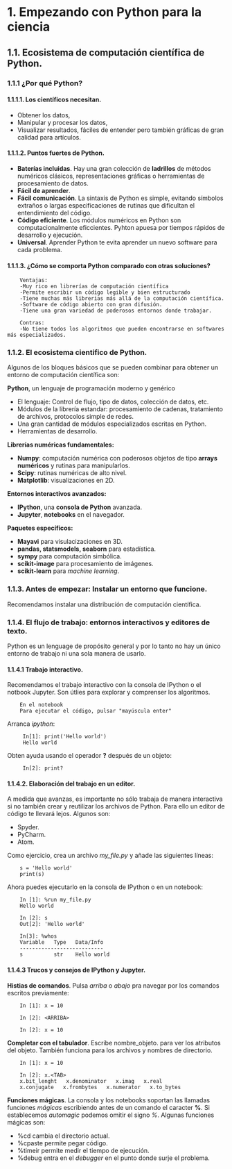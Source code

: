 # 1. Empezando con Python para la ciencia

## 1.1. Ecosistema de computación científica de Python.

### 1.1.1 ¿Por qué Python?

#### 1.1.1.1. Los científicos necesitan.

* Obtener los datos,
* Manipular y procesar los datos,
* Visualizar resultados, fáciles de entender pero también gráficas de gran calidad para artículos.

#### 1.1.1.2. Puntos fuertes de Python.

* **Baterías incluidas**. Hay una gran colección de **ladrillos** de métodos numéricos clásicos, representaciones gráficas o herramientas de procesamiento de datos.
* **Fácil de aprender**.
* **Fácil comunicación**. La sintaxis de Python es simple, evitando símbolos extraños o largas especificaciones de rutinas que dificultan el entendimiento del código.
* **Código eficiente**. Los módulos numéricos en Python son computacionalmente eficcientes. Pyhton apuesa por tiempos rápidos de desarrollo y ejecución.
* **Universal**. Aprender Python te evita aprender un nuevo software para cada problema.

#### 1.1.1.3. ¿Cómo se comporta Python comparado con otras soluciones?

        Ventajas:
        -Muy rico en librerías de computación científica
        -Permite escribir un código legible y bien estructurado
        -Tiene muchas más librerias más allá de la computación científica.
        -Software de código abierto con gran difusión.
        -Tiene una gran variedad de poderosos entornos donde trabajar.

        Contras:
        -No tiene todos los algoritmos que pueden encontrarse en softwares más especializados.

### 1.1.2. El ecosistema cientifico de Python.

Algunos de los bloques básicos que se pueden combinar para obtener un entorno de computación científica son:

**Python**, un lenguaje de programación moderno y genérico
* El lenguaje: Control de flujo, tipo de datos, colección de datos, etc.
* Módulos de la librería estandar: procesamiento de cadenas, tratamiento de archivos, protocolos simple de redes.
* Una gran cantidad de módulos especializados escritas en Python.
* Herramientas de desarrollo.

**Librerías numéricas fundamentales:**
* **Numpy**: computación numérica con poderosos objetos de tipo **arrays numéricos** y rutinas para manipularlos.
* **Scipy**: rutinas numéricas de alto nivel.
* **Matplotlib**: visualizaciones en 2D.

**Entornos interactivos avanzados:**
* **IPython**, una **consola de Python** avanzada.
* **Jupyter**, **notebooks** en el navegador.

**Paquetes específicos:**
* **Mayavi** para visulacizaciones en 3D.
* **pandas, statsmodels, seaborn** para estadística.
* **sympy** para computación simbólica.
* **scikit-image** para procesamiento de imágenes.
* **scikit-learn** para *machine learning*.

### 1.1.3. Antes de empezar: Instalar un entorno que funcione.

Recomendamos instalar una distribución de computación científica.


### 1.1.4. El flujo de trabajo: entornos interactivos y editores de texto.

Python es un lenguage de propósito general y por lo tanto no hay un único entorno de trabajo ni una sola manera de usarlo.

#### 1.1.4.1 Trabajo interactivo.

Recomendamos el trabajo interactivo con la consola de IPython o el notbook Jupyter. Son útlies para explorar y comprenser los algoritmos.

        En el notebook
        Para ejecutar el código, pulsar "mayúscula enter"

Arranca *ipython*:

         In[1]: print('Hello world')
         Hello world

Obten ayuda usando el operador **?** después de un objeto:

         In[2]: print?

#### 1.1.4.2. Elaboración del trabajo en un editor.

A medida que avanzas, es importante no sólo trabaja de manera interactiva si no también crear y reutilizar los archivos de Python. Para ello un editor de código te llevará lejos. Algunos son:

* Spyder.
* PyCharm.
* Atom.

Como ejercicio, crea un archivo *my_file.py* y añade las siguientes líneas:

        s = 'Hello world'
        print(s)

Ahora puedes ejecutarlo en la consola de IPython o en un notebook:

        In [1]: %run my_file.py
        Hello world

        In [2]: s
        Out[2]: 'Hello world'

        In[3]: %whos
        Variable   Type   Data/Info
        ---------------------------
        s          str    Hello world

#### 1.1.4.3 Trucos y consejos de IPython y Jupyter.

**Histias de comandos**. Pulsa *arriba* o *abajo* pra navegar por los comandos escritos previamente:

        In [1]: x = 10

        In [2]: <ARRIBA>

        In [2]: x = 10

**Completar con el tabulador**. Escribe nombre_objeto.<TAB> para ver los atributos del objeto. También funciona para los archivos y nombres de directorio.

        In [1]: x = 10

        In [2]: x.<TAB>
        x.bit_lenght   x.denominator   x.imag   x.real
        x.conjugate   x.frombytes   x.numerator   x.to_bytes

**Funciones mágicas**.	La consola y los notebooks soportan las llamadas funciones *mágicas* escribiendo antes de un comando el caracter **%**. Si establecemos *automagic* podemos omitir el signo *%*. Algunas funciones mágicas son:

* %cd cambia el directorio actual.
* %cpaste permite pegar código.
* %timeir permite medir el tiempo de ejecución.
* %debug entra en el *debugger* en el punto donde surje el problema.

         





































































































